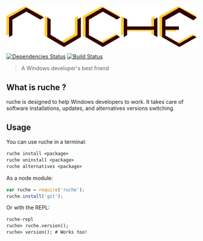 [![ruche logo](https://raw.githubusercontent.com/quentinrossetti/ruche/master/doc/assets/ruche-logo.png)](https://github.com/quentinrossetti/ruche)

[![Dependencies Status][david-image]][david-url] [![Build Status][travis-image]][travis-url]

> A Windows developer's best friend

## What is ruche ?

ruche is designed to help Windows developers to work. It takes care of software 
installations, updates, and alternatives versions switching.

## Usage

You can use ruche in a terminal:
```bat
ruche install <package>
ruche uninstall <package>
ruche alternatives <package>
```

As a node module:
```js
var ruche = require('ruche');
ruche.install('git');
```

Or with the REPL:
```bat
ruche-repl
ruche> ruche.version();
ruche> version(); # Works too!
```

[ruche-url]: https://github.com/quentinrossetti/ruche
[ruche-image]: raw.githubusercontent.com/quentinrossetti/ruche/master/doc/assets/ruche-logo.png
[david-url]: https://david-dm.org/quentinrossetti/ruche
[david-image]: https://david-dm.org/quentinrossetti/ruche.svg
[travis-url]: https://travis-ci.org/quentinrossetti/ruche
[travis-image]: http://img.shields.io/travis/quentinrossetti/ruche.svg
